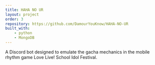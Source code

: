 ```yaml
---
title: HAHA NO UR
layout: project
order: 3
repository: https://github.com/DamourYouKnow/HAHA-NO-UR
built_with:
    - python
    - MongoDB
---
```


A Discord bot designed to emulate the gacha mechanics in the mobile rhythm game 
Love Live! School Idol Festival.
